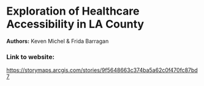 <b><h1>Exploration of Healthcare Accessibility in LA County</h1></b>
<b> Authors:</b> Keven Michel & Frida Barragan

<b><h3> Link to website: </b></h3>
https://storymaps.arcgis.com/stories/9f5648663c374ba5a62c0f470fc87bd7

